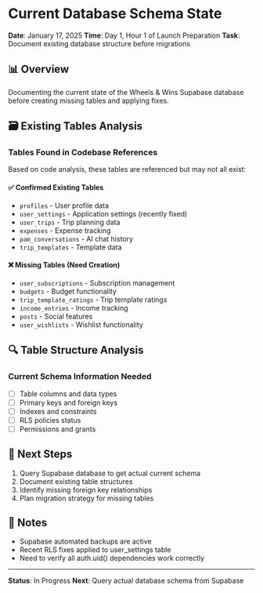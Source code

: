 # Current Database Schema State
**Date**: January 17, 2025
**Time**: Day 1, Hour 1 of Launch Preparation
**Task**: Document existing database structure before migrations

## 📊 Overview
Documenting the current state of the Wheels & Wins Supabase database before creating missing tables and applying fixes.

## 🗃️ Existing Tables Analysis

### Tables Found in Codebase References
Based on code analysis, these tables are referenced but may not all exist:

#### ✅ **Confirmed Existing Tables**
- `profiles` - User profile data
- `user_settings` - Application settings (recently fixed)
- `user_trips` - Trip planning data
- `expenses` - Expense tracking
- `pam_conversations` - AI chat history
- `trip_templates` - Template data

#### ❌ **Missing Tables (Need Creation)**
- `user_subscriptions` - Subscription management
- `budgets` - Budget functionality
- `trip_template_ratings` - Trip template ratings
- `income_entries` - Income tracking
- `posts` - Social features
- `user_wishlists` - Wishlist functionality

## 🔍 Table Structure Analysis

### Current Schema Information Needed
- [ ] Table columns and data types
- [ ] Primary keys and foreign keys
- [ ] Indexes and constraints
- [ ] RLS policies status
- [ ] Permissions and grants

## 🎯 Next Steps
1. Query Supabase database to get actual current schema
2. Document existing table structures
3. Identify missing foreign key relationships
4. Plan migration strategy for missing tables

## 📝 Notes
- Supabase automated backups are active
- Recent RLS fixes applied to user_settings table
- Need to verify all auth.uid() dependencies work correctly

---
**Status**: In Progress
**Next**: Query actual database schema from Supabase